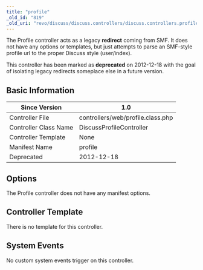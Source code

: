 ```yaml
---
title: "profile"
_old_id: "819"
_old_uri: "revo/discuss/discuss.controllers/discuss.controllers.profile"
---
```


The Profile controller acts as a legacy **redirect** coming from SMF. It does not have any options or templates, but just attempts to parse an SMF-style profile url to the proper Discuss style (user/index).

This controller has been marked as **deprecated** on 2012-12-18 with the goal of isolating legacy redirects someplace else in a future version.

## Basic Information

| Since Version         | 1.0                               |
| --------------------- | --------------------------------- |
| Controller File       | controllers/web/profile.class.php |
| Controller Class Name | DiscussProfileController          |
| Controller Template   | None                              |
| Manifest Name         | profile                           |
| Deprecated            | 2012-12-18                        |

## Options

The Profile controller does not have any manifest options.

## Controller Template

There is no template for this controller.

## System Events

No custom system events trigger on this controller.